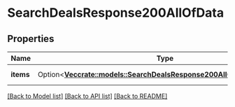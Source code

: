# SearchDealsResponse200AllOfData

## Properties

Name | Type | Description | Notes
------------ | ------------- | ------------- | -------------
**items** | Option<[**Vec<crate::models::SearchDealsResponse200AllOfDataItemsInner>**](searchDealsResponse200_allOf_data_items_inner.md)> | The array of deals | [optional]

[[Back to Model list]](../README.md#documentation-for-models) [[Back to API list]](../README.md#documentation-for-api-endpoints) [[Back to README]](../README.md)


